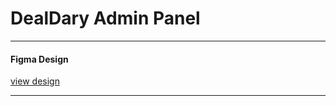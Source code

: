 <h1>DealDary Admin Panel</h1>
<hr>
<h4>Figma Design</h4>
<a href="https://www.figma.com/file/hSU63WkbrL4xekVK1K27tj/dealsdray?type=design&node-id=0%3A1&mode=design&t=k2V2cRG5l9W1QpOa-1">view design</a>
<hr>
